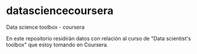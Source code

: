 datasciencecoursera
===================

Data science toolbox - coursera

En este repositorio residirán datos con relación al curso de "Data scientist's toolbox" que estoy tomando en Coursera.
